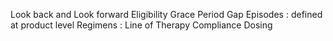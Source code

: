Look back and Look forward Eligibility 
Grace Period
Gap 
Episodes : defined at product level
Regimens : 
Line of Therapy 
Compliance 
Dosing 